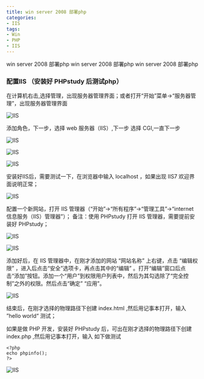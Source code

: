 ```yaml
---
title: win server 2008 部署php
categories: 
- IIS
tags:
- Win
- PHP
- IIS
---
```

win server 2008 部署php
win server 2008 部署php
win server 2008 部署php

<!-- more -->

### 配置IIS （安装好 PHPstudy 后测试php）

在计算机右击,选择管理，出现服务器管理界面；或者打开“开始”菜单→“服务器管理”，出现服务器管理界面

![IIS](/img/win_server2008/IIS_01.png)

添加角色，下一步，选择 web 服务器（IIS）,下一步 选择 CGI,一直下一步

![IIS](/img/win_server2008/IIS_02.png)

![IIS](/img/win_server2008/IIS_03.png)

![IIS](/img/win_server2008/IIS_04.png)

安装好IIS后，需要测试一下，在浏览器中输入 localhost ，如果出现 IIS7 欢迎界面说明正常；

![IIS](/img/win_server2008/IIS_05.png)

配置一个新网站，打开 IIS 管理器（“开始”→“所有程序”→“管理工具”→“internet 信息服务（IIS）管理器”）；
备注：使用 PHPstudy 打开 IIS 管理器，需要提前安装好 PHPstudy；

![IIS](/img/win_server2008/IIS_06.png)

![IIS](/img/win_server2008/IIS_07.png)

添加好后，在 IIS 管理器中，在刚才添加的网站 “网站名称” 上右键，点击 “编辑权限” ，进入后点击“安全”选项卡，再点击其中的“编辑” 。打开“编辑”窗口后点击“添加”按钮。添加一个“用户”到权限用户列表中，然后为其勾选除了“完全控制”之外的权限。然后点击“确定” “应用”。

![IIS](/img/win_server2008/IIS_08.png)

结束后，在刚才选择的物理路径下创建 index.html ,然后用记事本打开，输入 ”hello world“ 测试；

如果是做 PHP 开发，安装好 PHPstudy 后，可出在刚才选择的物理路径下创建 index.php ,然后用记事本打开，输入 如下做测试

```
<?php
echo phpinfo();
?>
```

![IIS](/img/win_server2008/IIS_09.png)





























